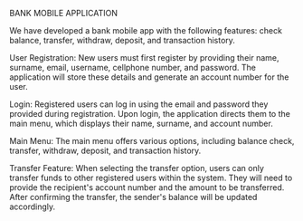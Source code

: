 BANK MOBILE APPLICATION

We have developed a bank mobile app with the following features: check balance, transfer, withdraw, deposit, and transaction history.

User Registration:
New users must first register by providing their name, surname, email, username, cellphone number, and password. The application will store these details and generate an account number for the user.

Login:
Registered users can log in using the email and password they provided during registration. Upon login, the application directs them to the main menu, which displays their name, surname, and account number.

Main Menu:
The main menu offers various options, including balance check, transfer, withdraw, deposit, and transaction history.

Transfer Feature:
When selecting the transfer option, users can only transfer funds to other registered users within the system. They will need to provide the recipient's account number and the amount to be transferred. After confirming the transfer, the sender's balance will be updated accordingly.
